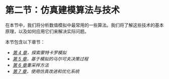 # 第二节：仿真建模算法与技术

在本节中，我们将分析数值模拟中最常用的一些算法。我们将了解这些技术的基本原理，以及如何应用它们来解决实际问题。

本节包含以下章节：

*   [*第 4 章*](04.html#_idTextAnchor095)*，探索蒙特卡罗模拟*
*   [*第 5 章*](05.html#_idTextAnchor118)*，基于模拟的马尔可夫决策过程*
*   [*第 6 章*](06.html#_idTextAnchor139)*重采样方法*
*   [*第 7 章*](07.html#_idTextAnchor166)*，使用仿真改进和优化系统*